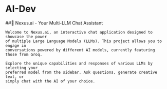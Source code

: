 # AI-Dev
##🧠 Nexus.ai - Your Multi-LLM Chat Assistant

    Welcome to Nexus.ai, an interactive chat application designed to showcase the power
    of multiple Large Language Models (LLMs). This project allows you to engage in
    conversations powered by different AI models, currently featuring those from Groq.

    Explore the unique capabilities and responses of various LLMs by selecting your
    preferred model from the sidebar. Ask questions, generate creative text, or
    simply chat with the AI of your choice.
